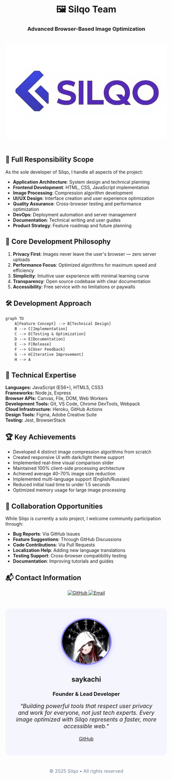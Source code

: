 
<div align="center">
  <h1>🖼️ Silqo Team</h1>
  <h3>Advanced Browser-Based Image Optimization</h3>

  <img src="silqoimginc3.jpg" alt="Silqo Team Banner" style="border-radius: 12px; margin: 20px 0;">
</div>

## 🧠 Full Responsibility Scope

As the sole developer of Silqo, I handle all aspects of the project:

- **Application Architecture**: System design and technical planning  
- **Frontend Development**: HTML, CSS, JavaScript implementation  
- **Image Processing**: Compression algorithm development  
- **UI/UX Design**: Interface creation and user experience optimization  
- **Quality Assurance**: Cross-browser testing and performance optimization  
- **DevOps**: Deployment automation and server management  
- **Documentation**: Technical writing and user guides  
- **Product Strategy**: Feature roadmap and future planning  

## 🌟 Core Development Philosophy

1. **Privacy First**: Images never leave the user's browser — zero server uploads  
2. **Performance Focus**: Optimized algorithms for maximum speed and efficiency  
3. **Simplicity**: Intuitive user experience with minimal learning curve  
4. **Transparency**: Open source codebase with clear documentation  
5. **Accessibility**: Free service with no limitations or paywalls  

## 🛠️ Development Approach

```mermaid
graph TD
    A[Feature Concept] --> B[Technical Design]
    B --> C[Implementation]
    C --> D[Testing & Optimization]
    D --> E[Documentation]
    E --> F[Release]
    F --> G[User Feedback]
    G --> H[Iterative Improvement]
    H --> A
```

## 🔧 Technical Expertise

**Languages:** JavaScript (ES6+), HTML5, CSS3  
**Frameworks:** Node.js, Express  
**Browser APIs:** Canvas, File, DOM, Web Workers  
**Development Tools:** Git, VS Code, Chrome DevTools, Webpack  
**Cloud Infrastructure:** Heroku, GitHub Actions  
**Design Tools:** Figma, Adobe Creative Suite  
**Testing:** Jest, BrowserStack  

## 🏆 Key Achievements

- Developed 4 distinct image compression algorithms from scratch  
- Created responsive UI with dark/light theme support  
- Implemented real-time visual comparison slider  
- Maintained 100% client-side processing architecture  
- Achieved average 40–70% image size reduction  
- Implemented multi-language support (English/Russian)  
- Reduced initial load time to under 1.5 seconds  
- Optimized memory usage for large image processing  

## 🤝 Collaboration Opportunities

While Silqo is currently a solo project, I welcome community participation through:

- **Bug Reports**: Via GitHub Issues  
- **Feature Suggestions**: Through GitHub Discussions  
- **Code Contributions**: Via Pull Requests  
- **Localization Help**: Adding new language translations  
- **Testing Support**: Cross-browser compatibility testing  
- **Documentation**: Improving tutorials and guides  

## 📬 Contact Information

<p align="center">
  <a href="https://github.com/saykachi">
    <img src="https://img.shields.io/badge/GitHub-Profile-181717?style=for-the-badge&logo=github" alt="GitHub" height="30">
  </a>
  <a href="mailto:saya@silqo.studio">
    <img src="https://img.shields.io/badge/Email-Contact-D14836?style=for-the-badge&logo=gmail&logoColor=white" alt="Email" height="30">
  </a>
</p>

<div align="center" style="margin-top: 40px; padding: 30px; background: rgba(108, 99, 255, 0.05); border-radius: 16px;">
  <img src="sayaimg2.jpg" width="150" style="border-radius:50%; border: 4px solid #8A85FF; box-shadow: 0 4px 15px rgba(108, 99, 255, 0.3);">
  <h2>saykachi</h2>
  <h3>Founder & Lead Developer</h3>
  <p style="font-style: italic; font-size: 1.1rem; max-width: 600px; margin: 0 auto;">
    "Building powerful tools that respect user privacy and work for everyone, not just tech experts. Every image optimized with Silqo represents a faster, more accessible web."
  </p>
  <p style="margin-top: 20px;">
    <a href="https://github.com/saykachi">GitHub</a> 
  </p>
</div>

<p align="center" style="margin-top: 40px; font-size: 0.9rem; color: #718096;">
  © 2025 Silqo • All rights reserved
</p>
